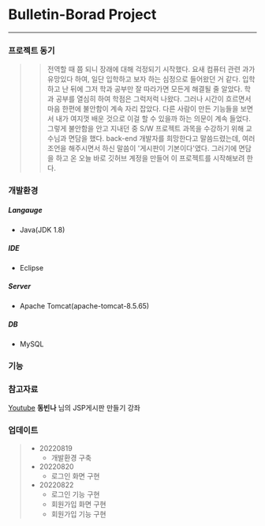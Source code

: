 # Bulletin-Borad Project
----------------------------------------------------------------------------------------------
### 프로젝트 동기
>> 전역할 때 쯤 되니 장래에 대해 걱정되기 시작했다. 요새 컴퓨터 관련 과가 유망있다 하여, 일단 입학하고 보자 하는 심정으로 들어왔던 거 같다. 입학하고 난 뒤에 그저 학과 공부만 잘 따라가면 모든게 해결될 줄 알았다. 학과 공부를 열심히 하여 학점은 그럭저럭 나왔다. 그러나 시간이 흐르면서 마음 한편에 불안함이 계속 자리 잡았다. 다른 사람이 만든 기능들을 보면서 내가 여지껏 배운 것으로 이걸 할 수 있을까 하는 의문이 계속 들었다. 그렇게 불안함을 안고 지내던 중 S/W 프로젝트 과목을 수강하기 위해 교수님과 면담을 했다. back-end 개발자를 희망한다고 말씀드렸는데, 여러 조언을 해주시면서 하신 말씀이 '게시판이 기본이다'였다. 그러기에 면담을 하고 온 오늘 바로 깃허브 계정을 만들어 이 프로젝트를 시작해보려 한다.

### 개발환경
##### Langauge
- Java(JDK 1.8)
##### IDE
- Eclipse
##### Server
- Apache Tomcat(apache-tomcat-8.5.65)
##### DB
- MySQL

### 기능

### 참고자료
[Youtube](https://www.youtube.com/watch?time_continue=110&v=wEIBDHfoMBg&feature=emb_title)
  **동빈나** 님의 JSP게시판 만들기 강좌

### 업데이트
> - 20220819
>     - 개발환경 구축
> - 20220820
>     - 로그인 화면 구현
> - 20220822
>     - 로그인 기능 구현
>     - 회원가입 화면 구현
>     - 회원가입 기능 구현